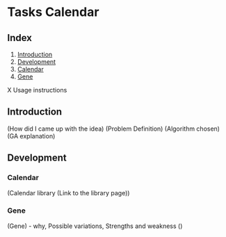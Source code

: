 # Tasks Calendar



## Index
1. [Introduction](#Introduction)
2. [Development](#Development)
 1. [Calendar](#Calendar)
 2. [Gene](#Gene)

X Usage instructions
 
## Introduction

(How did I came up with the idea)
(Problem Definition)
(Algorithm chosen)
(GA explanation)

## Development

### Calendar
 (Calendar library (Link to the library page))

### Gene
 (Gene) - why, Possible variations, Strengths and weakness
()

